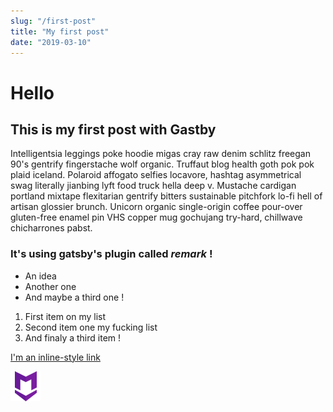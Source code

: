 ```yaml
---
slug: "/first-post"
title: "My first post"
date: "2019-03-10"
---
```


# Hello

## This is my first post with Gastby

Intelligentsia leggings poke hoodie migas cray raw denim schlitz freegan 90's gentrify fingerstache wolf organic. Truffaut blog health goth pok pok plaid iceland. Polaroid affogato selfies locavore, hashtag asymmetrical swag literally jianbing lyft food truck hella deep v. Mustache cardigan portland mixtape flexitarian gentrify bitters sustainable pitchfork lo-fi hell of artisan glossier brunch. Unicorn organic single-origin coffee pour-over gluten-free enamel pin VHS copper mug gochujang try-hard, chillwave chicharrones pabst.

### It's using gatsby's plugin called _remark_ !

* An idea
* Another one
* And maybe a third one !


1. First item on my list
2. Second item one my fucking list
3. And finaly a third item !


[I'm an inline-style link](https://www.google.com)


![alt text](https://github.com/adam-p/markdown-here/raw/master/src/common/images/icon48.png "Logo Title Text 1")